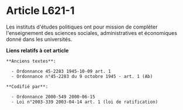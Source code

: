 # Article L621-1

Les instituts d'études politiques ont pour mission de compléter l'enseignement des sciences sociales, administratives et
économiques donné dans les universités.

**Liens relatifs à cet article**

	**Anciens textes**:

	  - Ordonnance 45-2283 1945-10-09 art. 1
	  - Ordonnance n°45-2283 du 9 octobre 1945 - art. 1 (Ab)

	**Codifié par**:

	  - Ordonnance 2000-549 2000-06-15
	  - Loi n°2003-339 2003-04-14 art. 1 (loi de ratification)
